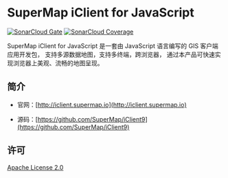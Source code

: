 # SuperMap iClient for JavaScript

[![SonarCloud Gate](https://sonarcloud.io/api/badges/gate?key=com.supermap%3AiClient9)](https://sonarcloud.io/dashboard?id=com.supermap%3AiClient9)
[![SonarCloud Coverage](https://sonarcloud.io/api/badges/measure?key=com.supermap%3AiClient9&metric=coverage)](https://sonarcloud.io/dashboard?id=com.supermap%3AiClient9)

SuperMap iClient for JavaScript 是一套由 JavaScript 语言编写的 GIS 客户端应用开发包， 支持多源数据地图，支持多终端，跨浏览器， 通过本产品可快速实现浏览器上美观、流畅的地图呈现。

## 简介
* 官网：[http://iclient.supermap.io](http://iclient.supermap.io)

* 源码：[https://github.com/SuperMap/iClient9](https://github.com/SuperMap/iClient9)

## 许可
[ Apache License 2.0 ](./LICENSE)
